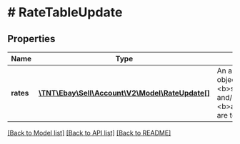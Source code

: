 # # RateTableUpdate

## Properties

Name | Type | Description | Notes
------------ | ------------- | ------------- | -------------
**rates** | [**\TNT\Ebay\Sell\Account\V2\Model\RateUpdate[]**](RateUpdate.md) | An array of rate objects for which &lt;b&gt;shippingCost&lt;/b&gt; and/or &lt;b&gt;additionalCost&lt;/b&gt; are to be updated. | [optional]

[[Back to Model list]](../../README.md#models) [[Back to API list]](../../README.md#endpoints) [[Back to README]](../../README.md)
